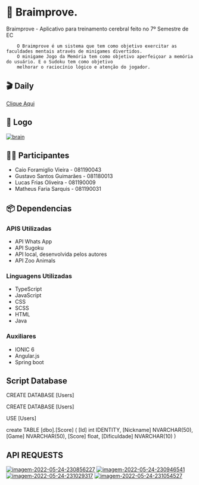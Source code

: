 # 📝 Braimprove.

Braimprove - Aplicativo para treinamento cerebral feito no 7º Semestre de EC

        O Braimprove é um sistema que tem como objetivo exercitar as faculdades mentais através de minigames divertidos.
        O minigame Jogo da Memória tem como objetivo aperfeiçoar a memória do usuário. E o Sudoku tem como objetivo
        melhorar o raciocínio lógico e atenção do jogador.
	
## 🎬 Daily 
<a href=https://youtu.be/qW2Wfh0x9RY>Clique Aqui<a/>	
## 🎈 Logo 
<a href="https://ibb.co/ByX2YBd"><img src="https://i.ibb.co/ByX2YBd/brain.png" alt="brain" border="0"></a>
## 👨‍💻  Participantes
- Caio Foramiglio Vieira   - 081190043 
- Gustavo Santos Guimarães - 081180013
- Lucas Frias Oliveira     - 081190009 
- Matheus Faria Sarquis    - 081190031

  
## 📦 Dependencias
  
###  APIS Utilizadas

- API Whats App
- API Sugoku
- API local, desenvolvida pelos autores
- API Zoo Animals
  
###  Linguagens Utilizadas

- TypeScript
- JavaScript
- CSS
- SCSS
- HTML
- Java
  
 ### Auxiliares
  
- IONIC 6
- Angular.js
- Spring boot
  
## Script Database

CREATE DATABASE [Users]

CREATE DATABASE [Users]

USE [Users]

create TABLE [dbo].[Score]
(
[Id] int IDENTITY,
[Nickname] NVARCHAR(50), 
[Game] NVARCHAR(50),
[Score] float,
[Dificuldade] NVARCHAR(10)
)


## API REQUESTS

<a href="https://ibb.co/B2Hm9dJ"><img src="https://i.ibb.co/B2Hm9dJ/imagem-2022-05-24-230856227.png" alt="imagem-2022-05-24-230856227" border="0"></a>
<a href="https://ibb.co/64vmKz4"><img src="https://i.ibb.co/64vmKz4/imagem-2022-05-24-230946541.png" alt="imagem-2022-05-24-230946541" border="0"></a>
<a href="https://ibb.co/W5tkKvB"><img src="https://i.ibb.co/W5tkKvB/imagem-2022-05-24-231029317.png" alt="imagem-2022-05-24-231029317" border="0"></a>
<a href="https://ibb.co/hHJ9vBY"><img src="https://i.ibb.co/hHJ9vBY/imagem-2022-05-24-231054527.png" alt="imagem-2022-05-24-231054527" border="0"></a>



